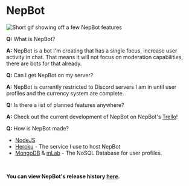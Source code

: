 # NepBot
![Short gif showing off a few NepBot features](https://i.imgur.com/KrsVtMf.gif)

**Q:** What is NepBot?

**A:** NepBot is a bot I'm creating that has a single focus, increase user activity in chat. That means it will not focus on moderation capabilities, there are bots for that already.

**Q:** Can I get NepBot on my server?

**A:** NepBot is currently restricted to Discord servers I am in until user profiles and the currency system are complete.

**Q:** Is there a list of planned features anywhere?

**A:** Check out the current development of NepBot on NepBot's [Trello](https://trello.com/b/nHqpnFmL/nepbot)!

**Q:** How is NepBot made?

* [NodeJS](https://nodejs.org/en/)
* [Heroku](https://www.heroku.com/) - The service I use to host NepBot
* [MongoDB](https://www.mongodb.com/) & [mLab](https://www.mlab.com/) - The NoSQL Database for user profiles. 

<br>

**You can view NepBot's release history [here](https://github.com/IndecisiveBoolean/nepbot/blob/master/CHANGELOG.md).**
